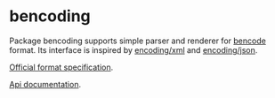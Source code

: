 bencoding
=========

Package bencoding supports simple parser and renderer for [bencode](https://en.wikipedia.org/wiki/Bencode) format. Its interface is inspired by [encoding/xml](http://golang.org/pkg/encoding/xml/) and [encoding/json](http://golang.org/pkg/encoding/json/).

[Official format specification](http://bittorrent.org/beps/bep_0003.html).

[Api documentation](http://godoc.org/github.com/tumdum/bencoding).
